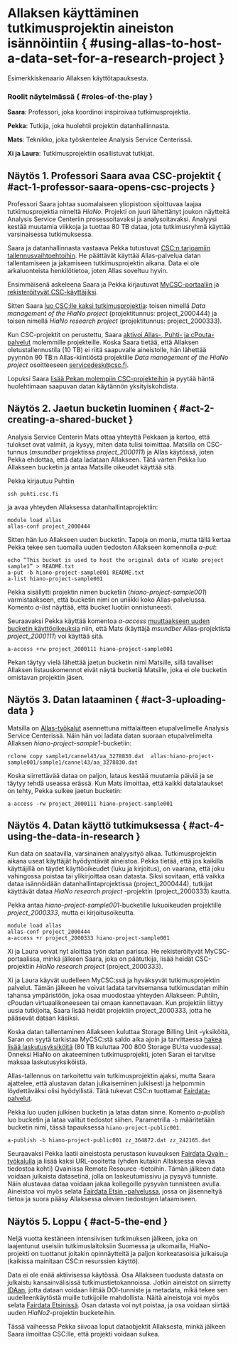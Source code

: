 # Allaksen käyttäminen tutkimusprojektin aineiston isännöintiin { #using-allas-to-host-a-data-set-for-a-research-project } #

Esimerkkiskenaario Allaksen käyttötapauksesta.

### Roolit näytelmässä { #roles-of-the-play } ###

**Saara**:   Professori, joka koordinoi inspiroivaa tutkimusprojektia.

**Pekka**:  Tutkija, joka huolehtii projektin datanhallinnasta.

**Mats**:    Teknikko, joka työskentelee Analysis Service Centerissä.

**Xi ja Laura**:   Tutkimusprojektiin osallistuvat tutkijat. 
 

## Näytös 1. Professori Saara avaa CSC-projektit { #act-1-professor-saara-opens-csc-projects } ##

Professori Saara johtaa suomalaiseen yliopistoon sijoittuvaa laajaa tutkimusprojektia nimeltä _HiaNo_. 
Projekti on juuri lähettänyt joukon näytteitä Analysis Service Centeriin prosessoitavaksi ja analysoitavaksi. 
Analyysi kestää muutamia viikkoja ja tuottaa 80 TB dataa, jota tutkimusryhmä käyttää varsinaisessa tutkimuksessa.

Saara ja datanhallinnasta vastaava Pekka tutustuvat [CSC:n tarjoamiin tallennusvaihtoehtoihin](https://research.csc.fi/data-management). He päättävät käyttää Allas-palvelua datan tallentamiseen ja jakamiseen tutkimusprojektin aikana. Data ei ole arkaluonteista henkilötietoa, joten Allas soveltuu hyvin.

Ensimmäisenä askeleena Saara ja Pekka kirjautuvat [MyCSC-portaaliin](https://my.csc.fi) ja [rekisteröityvät CSC-käyttäjiksi](../../accounts/how-to-create-new-user-account.md).

Sitten Saara [luo CSC:lle kaksi tutkimusprojektia](../../accounts/how-to-create-new-project.md): toisen nimellä _Data management of the HiaNo project_ (projektitunnus: project_2000444) ja toisen nimellä _HiaNo research project_ (projektitunnus: project_2000333).

Kun CSC-projektit on perustettu, Saara [aktivoi Allas-, Puhti- ja cPouta-palvelut](../../accounts/how-to-add-service-access-for-project.md) molemmille projekteille. Koska Saara tietää, että Allaksen oletustallennustila (10 TB) ei riitä saapuvalle aineistolle, hän lähettää pyynnön 90 TB:n Allas-kiintiöstä projektille _Data management of the HiaNo project_ osoitteeseen servicedesk@csc.fi.

Lopuksi Saara [lisää Pekan molempiin CSC-projekteihin](../../accounts/how-to-add-members-to-project.md) ja pyytää häntä huolehtimaan saapuvan datan käytännön yksityiskohdista.  

## Näytös 2. Jaetun bucketin luominen { #act-2-creating-a-shared-bucket } ##

Analysis Service Centerin Mats ottaa yhteyttä Pekkaan ja kertoo, että tulokset ovat valmiit, ja kysyy, miten data tulisi toimittaa. Matsilla on CSC-tunnus (_msundber_ projektissa _project_2000111_) ja Allas käytössä, joten Pekka ehdottaa, että data ladataan Allakseen. Tätä varten Pekka luo Allakseen bucketin ja antaa Matsille oikeudet käyttää sitä.

Pekka kirjautuu Puhtiin
```text
ssh puhti.csc.fi   
```
ja avaa yhteyden Allaksessa datanhallintaprojektiin:
```text
module load allas
allas-conf project_2000444
```
Sitten hän luo Allakseen uuden bucketin. Tapoja on monia, mutta tällä kertaa Pekka tekee sen tuomalla uuden tiedoston Allakseen komennolla _a-put_:
```text
echo “This bucket is used to host the original data of HiaNo project sample1” > README.txt
a-put -b hiano-project-sample001 README.txt
a-list hiano-project-sample001 
```
Pekka sisällytti projektin nimen bucketiin (_hiano-project-sample001_) varmistaakseen, että bucketin nimi on uniikki koko Allas-palvelussa. Komento _a-list_ näyttää, että bucket luotiin onnistuneesti.

Seuraavaksi Pekka käyttää komentoa _a-access_ [muuttaakseen uuden bucketin käyttöoikeuksia](./using_allas/swift_client.md#giving-another-project-read-and-write-access-to-a-bucket) niin, että Mats (käyttäjä _msundber_ Allas-projektista _project_2000111_) voi käyttää sitä.
```text
a-access +rw project_2000111 hiano-project-sample001
```
Pekan täytyy vielä lähettää jaetun bucketin nimi Matsille, sillä tavalliset Allaksen listauskomennot eivät näytä bucketiä Matsille, joka ei ole bucketin omistavan projektin jäsen.

## Näytös 3. Datan lataaminen { #act-3-uploading-data }

Matsilla on [Allas-työkalut](https://github.com/CSCfi/allas-cli-utils) asennettuna mittalaitteen etupalvelimelle Analysis Service Centerissä. Näin hän voi ladata datan suoraan etupalvelimelta Allaksen _hiano-project-sample1_-bucketiin:
```text
rclone copy sample1/cannel43/aa_3278830.dat  allas:hiano-project-sample001/sample1/cannel43/aa_3278830.dat
```
Koska siirrettävää dataa on paljon, lataus kestää muutamia päiviä ja se täytyy tehdä useassa erässä. Kun Mats ilmoittaa, että kaikki datalataukset on tehty, Pekka sulkee jaetun bucketin:
```text
a-access -rw project_2000111 hiano-project-sample001
```

## Näytös 4. Datan käyttö tutkimuksessa { #act-4-using-the-data-in-research } ##

Kun data on saatavilla, varsinainen analyysityö alkaa. Tutkimusprojektin aikana useat käyttäjät hyödyntävät aineistoa. Pekka tietää, että jos kaikilla käyttäjillä on täydet käyttöoikeudet (luku ja kirjoitus), on vaarana, että joku vahingossa poistaa tai ylikirjoittaa osan datasta. Siksi sovitaan, että vaikka dataa isännöidään datanhallintaprojektissa (project_2000444), tutkijat käyttävät dataa _HiaNo research project_ -projektin (project_2000333) kautta.

Pekka antaa _hiano-project-sample001_-bucketille lukuoikeuden projektille _project_2000333_, mutta ei kirjoitusoikeutta.
```text
module load allas
allas-conf project_2000444
a-access +r project_2000333 hiano-project-sample001
```
Xi ja Laura voivat nyt aloittaa työn datan parissa. He rekisteröityvät MyCSC-portaalissa, minkä jälkeen Saara, joka on päätutkija, lisää heidät CSC-projektiin _HiaNo research project_ (project_2000333).

Xi ja Laura käyvät uudelleen MyCSC:ssä ja hyväksyvät tutkimusprojektin palvelut. Tämän jälkeen he voivat ladata tarvitsemansa tutkimusdatan mihin tahansa ympäristöön, joka osaa muodostaa yhteyden Allakseen: Puhtiin, cPoudan virtuaalikoneeseen tai omaan kannettavaan. Kun projektiin liittyy uusia tutkijoita, Saara lisää heidät projektiin project_2000333, jotta he pääsevät dataan käsiksi.

Koska datan tallentaminen Allakseen kuluttaa Storage Billing Unit -yksiköitä, Saran on syytä tarkistaa MyCSC:stä saldo aika ajoin ja tarvittaessa [hakea lisää laskutusyksiköitä](../../accounts/how-to-apply-for-billing-units.md) (80 TB kuluttaa 700 800 Storage BU:ta vuodessa). Onneksi HiaNo on akateeminen tutkimusprojekti, joten Saran ei tarvitse maksaa laskutusyksiköistä.

Allas-tallennus on tarkoitettu vain tutkimusprojektin ajaksi, mutta Saara ajattelee, että alustavan datan julkaiseminen julkisesti ja helpommin löydettäväksi olisi hyödyllistä. Tätä tukevat CSC:n tuottamat [Fairdata-palvelut](https://www.fairdata.fi/en/).

Pekka luo uuden julkisen bucketin ja lataa datan sinne. Komento _a-publish_ luo bucketin ja lataa valitut tiedostot siihen. Parametrilla `-b` määritetään bucketin nimi, tässä tapauksessa `hiano-project-public001`.
```text
a-publish -b hiano-project-public001 zz_364872.dat zz_242165.dat
```
Seuraavaksi Pekka laatii aineistosta perustason kuvauksen [Fairdata Qvain -työkalulla](https://www.fairdata.fi/en/qvain/) ja lisää kaksi URL-osoitetta (yhden kutakin Allaksessa olevaa tiedostoa kohti) Qvainissa Remote Resource -tietoihin. Tämän jälkeen data voidaan julkaista datasetinä, jolla on laskeutumissivu ja pysyvä tunniste. Näin alustavaa dataa voidaan jakaa kollegoille pysyvän tunnisteen avulla. Aineistoa voi myös selata [Fairdata Etsin -palvelussa](https://www.fairdata.fi/en/etsin/), jossa on jäsenneltyä tietoa ja suora pääsy Allaksessa olevien tiedostojen lataamiseen.


## Näytös 5. Loppu { #act-5-the-end } ##

Neljä vuotta kestäneen intensiivisen tutkimuksen jälkeen, joka on laajentunut useisiin tutkimuslaitoksiin Suomessa ja ulkomailla, HiaNo-projekti on tuottanut joitakin opinnäytteitä ja paljon korkeatasoisia julkaisuja (kaikissa mainitaan CSC:n resurssien käyttö).  

Data ei ole enää aktiivisessa käytössä. Osa Allakseen tuodusta datasta on julkaistu kansainvälisissä tutkimustietokannoissa. Jotkin aineistot on siirretty [IDAan](https://ida.fairdata.fi), jotta dataan voidaan liittää DOI-tunniste ja metadata, mikä tekee sen uudelleenkäytöstä muille tutkijoille mahdollista. Näitä aineistoja voi myös selata [Fairdata Etsinissä](https://www.fairdata.fi/en/etsin/). Osan datasta voi nyt poistaa, ja osa voidaan siirtää uuden _HiaNo2_-projektin bucketeihin.

Tässä vaiheessa Pekka siivoaa loput dataobjektit Allaksesta, minkä jälkeen Saara ilmoittaa CSC:lle, että projekti voidaan sulkea.